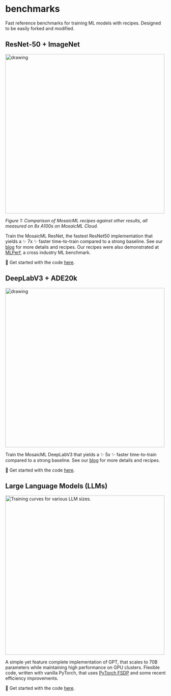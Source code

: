 # benchmarks

Fast reference benchmarks for training ML models with recipes. Designed to be easily forked and modified.
## ResNet-50 + ImageNet
<img src="https://assets-global.website-files.com/61fd4eb76a8d78bc0676b47d/62a12d1e4eb9b83915be37a6_r50_overall_pareto.png" alt="drawing" width="500"/>

*Figure 1: Comparison of MosaicML recipes against other results, all measured on 8x A100s on MosaicML Cloud.*


Train the MosaicML ResNet, the fastest ResNet50 implementation that yields a :sparkles: 7x :sparkles: faster time-to-train compared to a strong baseline. See our [blog](https://www.mosaicml.com/blog/mosaic-resnet) for more details and recipes. Our recipes were also demonstrated at [MLPerf](https://www.mosaicml.com/blog/mlperf-2022), a cross industry ML benchmark.

:rocket: Get started with the code [here](./resnet/).

## DeepLabV3 + ADE20k
<img src="https://assets-global.website-files.com/61fd4eb76a8d78bc0676b47d/637512d993030157b04ad4f8_Frame%2010%20(1).png" alt="drawing" width="500"/>

Train the MosaicML DeepLabV3 that yields a :sparkles: 5x :sparkles: faster time-to-train compared to a strong baseline. See our [blog](https://www.mosaicml.com/blog/mosaic-image-segmentation) for more details and recipes.

:rocket: Get started with the code [here](./deeplab/).

## Large Language Models (LLMs)

<picture>
  <source media="(prefers-color-scheme: dark)" srcset="./llm/assets/loss-curve-dark.png">
  <img alt="Training curves for various LLM sizes." src="./llm/assets/loss-curve-light.png" width=500px>
</picture>

A simple yet feature complete implementation of GPT, that scales to 70B parameters while maintaining high performance on GPU clusters. Flexible code, written with vanilla PyTorch, that uses [PyTorch FSDP](https://pytorch.org/blog/introducing-pytorch-fully-sharded-data-parallel-api/) and some recent efficiency improvements.

:rocket: Get started with the code [here](./llm/).

